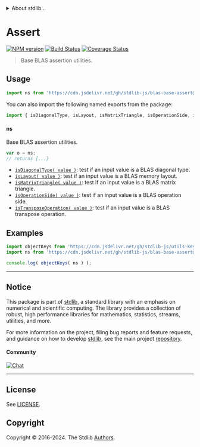 <!--

@license Apache-2.0

Copyright (c) 2024 The Stdlib Authors.

Licensed under the Apache License, Version 2.0 (the "License");
you may not use this file except in compliance with the License.
You may obtain a copy of the License at

   http://www.apache.org/licenses/LICENSE-2.0

Unless required by applicable law or agreed to in writing, software
distributed under the License is distributed on an "AS IS" BASIS,
WITHOUT WARRANTIES OR CONDITIONS OF ANY KIND, either express or implied.
See the License for the specific language governing permissions and
limitations under the License.

-->


<details>
  <summary>
    About stdlib...
  </summary>
  <p>We believe in a future in which the web is a preferred environment for numerical computation. To help realize this future, we've built stdlib. stdlib is a standard library, with an emphasis on numerical and scientific computation, written in JavaScript (and C) for execution in browsers and in Node.js.</p>
  <p>The library is fully decomposable, being architected in such a way that you can swap out and mix and match APIs and functionality to cater to your exact preferences and use cases.</p>
  <p>When you use stdlib, you can be absolutely certain that you are using the most thorough, rigorous, well-written, studied, documented, tested, measured, and high-quality code out there.</p>
  <p>To join us in bringing numerical computing to the web, get started by checking us out on <a href="https://github.com/stdlib-js/stdlib">GitHub</a>, and please consider <a href="https://opencollective.com/stdlib">financially supporting stdlib</a>. We greatly appreciate your continued support!</p>
</details>

# Assert

[![NPM version][npm-image]][npm-url] [![Build Status][test-image]][test-url] [![Coverage Status][coverage-image]][coverage-url] <!-- [![dependencies][dependencies-image]][dependencies-url] -->

> Base BLAS assertion utilities.



<section class="usage">

## Usage

```javascript
import ns from 'https://cdn.jsdelivr.net/gh/stdlib-js/blas-base-assert@deno/mod.js';
```

You can also import the following named exports from the package:

```javascript
import { isDiagonalType, isLayout, isMatrixTriangle, isOperationSide, isTransposeOperation } from 'https://cdn.jsdelivr.net/gh/stdlib-js/blas-base-assert@deno/mod.js';
```

#### ns

Base BLAS assertion utilities.

```javascript
var o = ns;
// returns {...}
```

<!-- <toc pattern="*"> -->

<div class="namespace-toc">

-   <span class="signature">[`isDiagonalType( value )`][@stdlib/blas/base/assert/is-diagonal-type]</span><span class="delimiter">: </span><span class="description">test if an input value is a BLAS diagonal type.</span>
-   <span class="signature">[`isLayout( value )`][@stdlib/blas/base/assert/is-layout]</span><span class="delimiter">: </span><span class="description">test if an input value is a BLAS memory layout.</span>
-   <span class="signature">[`isMatrixTriangle( value )`][@stdlib/blas/base/assert/is-matrix-triangle]</span><span class="delimiter">: </span><span class="description">test if an input value is a BLAS matrix triangle.</span>
-   <span class="signature">[`isOperationSide( value )`][@stdlib/blas/base/assert/is-operation-side]</span><span class="delimiter">: </span><span class="description">test if an input value is a BLAS operation side.</span>
-   <span class="signature">[`isTransposeOperation( value )`][@stdlib/blas/base/assert/is-transpose-operation]</span><span class="delimiter">: </span><span class="description">test if an input value is a BLAS transpose operation.</span>

</div>

<!-- </toc> -->

</section>

<!-- /.usage -->

<section class="examples">

## Examples

<!-- TODO: better examples -->

<!-- eslint no-undef: "error" -->

```javascript
import objectKeys from 'https://cdn.jsdelivr.net/gh/stdlib-js/utils-keys@deno/mod.js';
import ns from 'https://cdn.jsdelivr.net/gh/stdlib-js/blas-base-assert@deno/mod.js';

console.log( objectKeys( ns ) );
```

</section>

<!-- /.examples -->

<!-- Section for related `stdlib` packages. Do not manually edit this section, as it is automatically populated. -->

<section class="related">

</section>

<!-- /.related -->

<!-- Section for all links. Make sure to keep an empty line after the `section` element and another before the `/section` close. -->


<section class="main-repo" >

* * *

## Notice

This package is part of [stdlib][stdlib], a standard library with an emphasis on numerical and scientific computing. The library provides a collection of robust, high performance libraries for mathematics, statistics, streams, utilities, and more.

For more information on the project, filing bug reports and feature requests, and guidance on how to develop [stdlib][stdlib], see the main project [repository][stdlib].

#### Community

[![Chat][chat-image]][chat-url]

---

## License

See [LICENSE][stdlib-license].


## Copyright

Copyright &copy; 2016-2024. The Stdlib [Authors][stdlib-authors].

</section>

<!-- /.stdlib -->

<!-- Section for all links. Make sure to keep an empty line after the `section` element and another before the `/section` close. -->

<section class="links">

[npm-image]: http://img.shields.io/npm/v/@stdlib/blas-base-assert.svg
[npm-url]: https://npmjs.org/package/@stdlib/blas-base-assert

[test-image]: https://github.com/stdlib-js/blas-base-assert/actions/workflows/test.yml/badge.svg?branch=main
[test-url]: https://github.com/stdlib-js/blas-base-assert/actions/workflows/test.yml?query=branch:main

[coverage-image]: https://img.shields.io/codecov/c/github/stdlib-js/blas-base-assert/main.svg
[coverage-url]: https://codecov.io/github/stdlib-js/blas-base-assert?branch=main

<!--

[dependencies-image]: https://img.shields.io/david/stdlib-js/blas-base-assert.svg
[dependencies-url]: https://david-dm.org/stdlib-js/blas-base-assert/main

-->

[chat-image]: https://img.shields.io/gitter/room/stdlib-js/stdlib.svg
[chat-url]: https://app.gitter.im/#/room/#stdlib-js_stdlib:gitter.im

[stdlib]: https://github.com/stdlib-js/stdlib

[stdlib-authors]: https://github.com/stdlib-js/stdlib/graphs/contributors

[umd]: https://github.com/umdjs/umd
[es-module]: https://developer.mozilla.org/en-US/docs/Web/JavaScript/Guide/Modules

[deno-url]: https://github.com/stdlib-js/blas-base-assert/tree/deno
[deno-readme]: https://github.com/stdlib-js/blas-base-assert/blob/deno/README.md
[umd-url]: https://github.com/stdlib-js/blas-base-assert/tree/umd
[umd-readme]: https://github.com/stdlib-js/blas-base-assert/blob/umd/README.md
[esm-url]: https://github.com/stdlib-js/blas-base-assert/tree/esm
[esm-readme]: https://github.com/stdlib-js/blas-base-assert/blob/esm/README.md
[branches-url]: https://github.com/stdlib-js/blas-base-assert/blob/main/branches.md

[stdlib-license]: https://raw.githubusercontent.com/stdlib-js/blas-base-assert/main/LICENSE

<!-- <toc-links> -->

[@stdlib/blas/base/assert/is-diagonal-type]: https://github.com/stdlib-js/blas-base-assert-is-diagonal-type/tree/deno

[@stdlib/blas/base/assert/is-layout]: https://github.com/stdlib-js/blas-base-assert-is-layout/tree/deno

[@stdlib/blas/base/assert/is-matrix-triangle]: https://github.com/stdlib-js/blas-base-assert-is-matrix-triangle/tree/deno

[@stdlib/blas/base/assert/is-operation-side]: https://github.com/stdlib-js/blas-base-assert-is-operation-side/tree/deno

[@stdlib/blas/base/assert/is-transpose-operation]: https://github.com/stdlib-js/blas-base-assert-is-transpose-operation/tree/deno

<!-- </toc-links> -->

</section>

<!-- /.links -->
